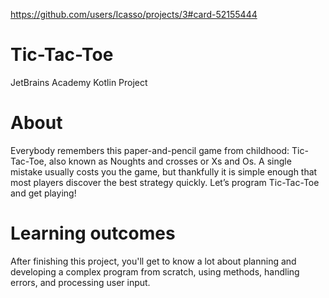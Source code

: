 https://github.com/users/Icasso/projects/3#card-52155444
# Tic-Tac-Toe
JetBrains Academy Kotlin Project

# About
Everybody remembers this paper-and-pencil game from childhood: Tic-Tac-Toe, also known as Noughts and crosses or Xs and Os. A single mistake usually costs you the game, but thankfully it is simple enough that most players discover the best strategy quickly. Let’s program Tic-Tac-Toe and get playing!
# Learning outcomes
After finishing this project, you'll get to know a lot about planning and developing a complex program from scratch, using methods, handling errors, and processing user input.
